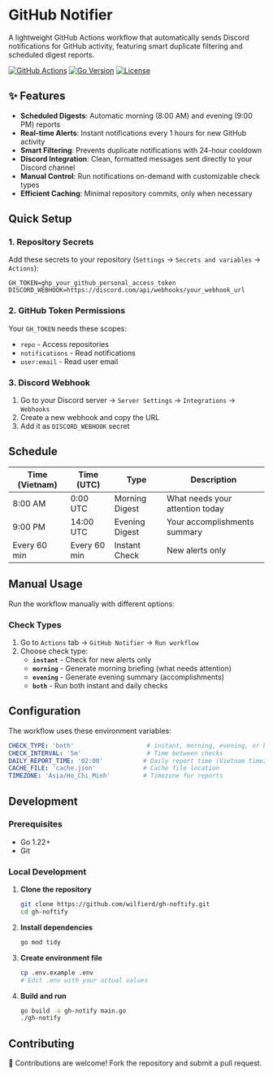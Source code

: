 # GitHub Notifier

A lightweight GitHub Actions workflow that automatically sends Discord notifications for GitHub activity, featuring smart duplicate filtering and scheduled digest reports.

[![GitHub Actions](https://img.shields.io/github/actions/workflow/status/wilfierd/gh-noftify/notify.yml?branch=main)](https://github.com/wilfierd/gh-noftify/actions)
[![Go Version](https://img.shields.io/badge/go-1.22+-blue.svg)](https://golang.org/)
[![License](https://img.shields.io/badge/license-MIT-green.svg)](LICENSE)

## ✨ Features

- **Scheduled Digests**: Automatic morning (8:00 AM) and evening (9:00 PM) reports
- **Real-time Alerts**: Instant notifications every 1 hours for new GitHub activity
- **Smart Filtering**: Prevents duplicate notifications with 24-hour cooldown
- **Discord Integration**: Clean, formatted messages sent directly to your Discord channel
- **Manual Control**: Run notifications on-demand with customizable check types
- **Efficient Caching**: Minimal repository commits, only when necessary

##  Quick Setup

### 1. Repository Secrets

Add these secrets to your repository (`Settings` → `Secrets and variables` → `Actions`):

```
GH_TOKEN=ghp_your_github_personal_access_token
DISCORD_WEBHOOK=https://discord.com/api/webhooks/your_webhook_url
```

### 2. GitHub Token Permissions

Your `GH_TOKEN` needs these scopes:
- `repo` - Access repositories
- `notifications` - Read notifications
- `user:email` - Read user email

### 3. Discord Webhook

1. Go to your Discord server → `Server Settings` → `Integrations` → `Webhooks`
2. Create a new webhook and copy the URL
3. Add it as `DISCORD_WEBHOOK` secret

## Schedule

| Time (Vietnam) | Time (UTC) | Type | Description |
|---------------|------------|------|-------------|
| 8:00 AM | 0:00 UTC | Morning Digest | What needs your attention today |
| 9:00 PM | 14:00 UTC | Evening Digest | Your accomplishments summary |
| Every 60 min | Every 60 min | Instant Check | New alerts only |

## Manual Usage

Run the workflow manually with different options:

### Check Types
1. Go to `Actions` tab → `GitHub Notifier` → `Run workflow`
2. Choose check type:
   - **`instant`** - Check for new alerts only
   - **`morning`** - Generate morning briefing (what needs attention)
   - **`evening`** - Generate evening summary (accomplishments)  
   - **`both`** - Run both instant and daily checks

## Configuration

The workflow uses these environment variables:

```yaml
CHECK_TYPE: 'both'                    # instant, morning, evening, or both
CHECK_INTERVAL: '5m'                  # Time between checks
DAILY_REPORT_TIME: '02:00'           # Daily report time (Vietnam timezone)
CACHE_FILE: 'cache.json'             # Cache file location
TIMEZONE: 'Asia/Ho_Chi_Minh'         # Timezone for reports
```

## Development

### Prerequisites

- Go 1.22+
- Git

### Local Development

1. **Clone the repository**
   ```bash
   git clone https://github.com/wilfierd/gh-noftify.git
   cd gh-noftify
   ```

2. **Install dependencies**
   ```bash
   go mod tidy
   ```

3. **Create environment file**
   ```bash
   cp .env.example .env
   # Edit .env with your actual values
   ```

4. **Build and run**
   ```bash
   go build -o gh-notify main.go
   ./gh-notify
   ```
## Contributing

🤝 Contributions are welcome! Fork the repository and submit a pull request.


